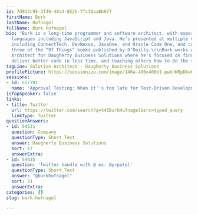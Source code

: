 ```yaml
---
id: 7d933c95-3f49-48a4-852b-7fc30aa8b977
firstName: Burk
lastName: Hufnagel
fullName: Burk Hufnagel
bio: "Burk is a long-time programmer and software architect, with experience in multiple
  languages including JavaScript and Java. He’s presented at multiple conferences
  including ConnectTech, DevNexus, JavaOne, and Oracle Code One, and contributed to
  three of the “97 Things” books published by O’Reilly.\r\nBurk works as a Solution
  Architect for Daugherty Business Solutions where he's focused on finding ways to
  deliver better code in less time, and teaching others how to do the same."
tagLine: Solution Architect - Daugherty Business Solutions
profilePicture: https://sessionize.com/image/146a-400o400o1-pwVnKRpDkw6nGjjnTVkfe5.png
sessions:
- id: 557701
  name: 'Approval Testing: When it''s too late for Test-Driven Development'
isTopSpeaker: false
links:
- title: Twitter
  url: https://twitter.com/search?q=%40BurkHufnagel&src=typed_query
  linkType: Twitter
questionAnswers:
- id: 59531
  question: Company
  questionType: Short_Text
  answer: Daugherty Business Solutions
  sort: 17
  answerExtra: 
- id: 59535
  question: 'Twitter handle with @ ex: @prpatel'
  questionType: Short_Text
  answer: "@burkhufnagel"
  sort: 21
  answerExtra: 
categories: []
slug: burk-hufnagel

---
```

